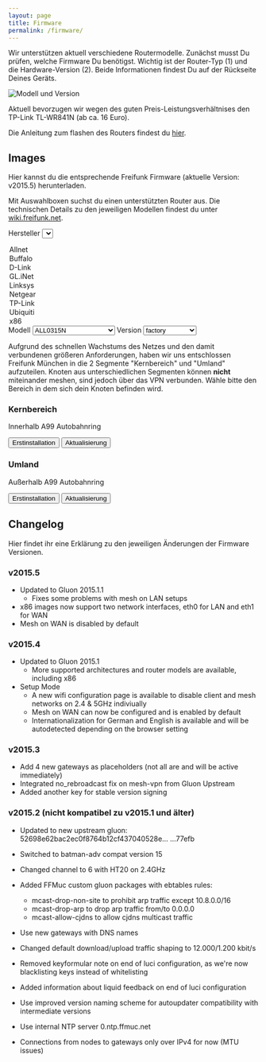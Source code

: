 ```yaml
---
layout: page
title: Firmware
permalink: /firmware/
---
```


Wir unterstützen aktuell verschiedene Routermodelle. Zunächst musst Du prüfen, welche Firmware Du benötigst. Wichtig ist der Router-Typ (1) und die Hardware-Version (2). Beide Informationen findest Du auf der Rückseite Deines Geräts.

![Modell und Version](/assets/router-flashen/guide-14.jpg)

Aktuell bevorzugen wir wegen des guten Preis-Leistungsverhältnises den TP-Link TL-WR841N (ab ca. 16 Euro).

Die Anleitung zum flashen des Routers findest du [hier][router-flashen].

## Images

Hier kannst du die entsprechende Freifunk Firmware (aktuelle Version: v2015.5) herunterladen.

Mit Auswahlboxen suchst du einen unterstützten Router aus. Die technischen Details zu den jeweiligen Modellen findest du unter [wiki.freifunk.net][hardware].

<label for="manu">Hersteller</label>
<select id="manu" onchange="giveSelection(this.value)">
  <option value="allnet">Allnet</option>
  <option value="buffalo">Buffalo</option>
  <option value="d-link">D-Link</option>
  <option value="gl-inet">GL.iNet</option>
  <option value="linksys">Linksys</option>
  <option value="netgear">Netgear</option>
  <option value="tp-link">TP-Link</option>
  <option value="ubiquiti">Ubiquiti</option>
  <option value="x86">x86</option>
</select>
<label for="model">Modell</label>
<select id="model" onchange="giveSelection2(this.value)">
  <option data-option="allnet" value="all0315n">ALL0315N</option>
  <option data-option="buffalo" value="wzr-hp-ag300h-wzr-600dhp">WZR HP AG300H</option>
  <option data-option="buffalo" value="wzr-hp-ag300h-wzr-600dhp">WZR 600DHP</option>
  <option data-option="buffalo" value="wzr-hp-g450h">WZR HP G450H</option>
  <option data-option="d-link" value="dir-615">DIR-615</option>
  <option data-option="d-link" value="dir-825">DIR-825</option>
  <option data-option="gl-inet" value="6408a">6408A</option>
  <option data-option="gl-inet" value="6416a">6416A</option>
  <option data-option="linksys" value="wrt160nl">WRT160NL</option>
  <option data-option="netgear" value="wndr3700">WNDR3700</option>
  <option data-option="netgear" value="wndr3700v2">WNDR3700v2</option>
  <option data-option="netgear" value="wndr3700v4">WNDR3700v4</option>
  <option data-option="netgear" value="wndr3800">WNDR3800</option>
  <option data-option="netgear" value="wndr4300">WNDR4300</option>
  <option data-option="netgear" value="wndrmacv2">WNDRMACv2</option>
  <option data-option="tp-link" value="cpe210">CPE210</option>
  <option data-option="tp-link" value="cpe220">CPE220</option>
  <option data-option="tp-link" value="cpe510">CPE510</option>
  <option data-option="tp-link" value="cpe520">CPE520</option>
  <option data-option="tp-link" value="tl-mr3020">TL-MR3020</option>
  <option data-option="tp-link" value="tl-mr3040">TL-MR3040</option>
  <option data-option="tp-link" value="tl-mr3220">TL-MR3220</option>
  <option data-option="tp-link" value="tl-mr3420">TL-MR3420</option>
  <option data-option="tp-link" value="tl-wa701n-nd">TL-WA701N/ND</option>
  <option data-option="tp-link" value="tl-wa750re">TL-WA750RE</option>
  <option data-option="tp-link" value="tl-wa801n-nd">TL-WA801N/ND</option>
  <option data-option="tp-link" value="tl-wa830re">TL-WA830RE</option>
  <option data-option="tp-link" value="tl-wa850re">TL-WA850RE</option>
  <option data-option="tp-link" value="tl-wa860re">TL-WA860RE</option>
  <option data-option="tp-link" value="tl-wa901nd">TL-WA901ND</option>
  <option data-option="tp-link" value="tl-wdr3500">TL-WDR3500</option>
  <option data-option="tp-link" value="tl-wdr3600">TL-WDR3600</option>
  <option data-option="tp-link" value="tl-wdr4300">TL-WDR4300</option>
  <option data-option="tp-link" value="tl-wr703n">TL-WR703N</option>
  <option data-option="tp-link" value="tl-wr710n">TL-WR710N</option>
  <option data-option="tp-link" value="tl-wr740n-nd">TL-WR740N/ND</option>
  <option data-option="tp-link" value="tl-wr741n-nd">TL-WR741N/ND</option>
  <option data-option="tp-link" value="tl-wr743n-nd">TL-WR743N/ND</option>
  <option data-option="tp-link" value="tl-wr841n-nd">TL-WR841N/ND</option>
  <option data-option="tp-link" value="tl-wr842n-nd">TL-WR842N/ND</option>
  <option data-option="tp-link" value="tl-wr941n-nd">TL-WR941N/ND</option>
  <option data-option="tp-link" value="tl-wr1043n-nd">TL-WR1043N/ND</option>
  <option data-option="tp-link" value="tl-wr2543n-nd">TL-WR2543N/ND</option>
  <option data-option="ubiquiti" value="bullet-m">Bullet M</option>
  <option data-option="ubiquiti" value="nanostation-m">Nanostation/Loco M</option>
  <option data-option="ubiquiti" value="nanostation-m-xw">Nanostation M XW</option>
  <option data-option="ubiquiti" value="loco-m-xw">Nanostation Loco M XW</option>
  <option data-option="ubiquiti" value="unifi">UniFi AP / Unifi AP-LR</option>
  <option data-option="ubiquiti" value="unifi-ap-pro">UniFi AP-Pro</option>
  <option data-option="ubiquiti" value="unifiap-outdoor">UniFi Outdoor</option>
  <option data-option="x86" value="vmi">Virtual Machine Images</option>
</select>
<label for="version">Version</label>
<select id="version">
  <option data-option="all0315n" value=".bin">factory</option>
  <option data-option="wzr-hp-ag300h-wzr-600dhp" value=".bin">factory</option>
  <option data-option="wzr-hp-g450h" value=".bin">factory</option>
  <option data-option="dir-615" value="-rev-c1.bin">rev C1</option>
  <option data-option="dir-825" value="-rev-b1.bin">rev B1</option>
  <option data-option="6408a" value="-v1.bin">v1</option>
  <option data-option="6416a" value="-v1.bin">v1</option>
  <option data-option="wrt160nl" value=".bin">factory</option>
  <option data-option="wndr3700" value=".bin">factory</option>
  <option data-option="wndr3700v2" value=".bin">factory</option>
  <option data-option="wndr3700v4" value=".bin">factory</option>
  <option data-option="wndr3800" value=".bin">factory</option>
  <option data-option="wndr4300" value=".bin">factory</option>
  <option data-option="wndrmacv2" value=".bin">factory</option>
  <option data-option="cpe210" value="-v1.0.bin">1.0</option>
  <option data-option="cpe220" value="-v1.0.bin">1.0</option>
  <option data-option="cpe510" value="-v1.0.bin">1.0</option>
  <option data-option="cpe520" value="-v1.0.bin">1.0</option>
  <option data-option="tl-mr3020" value="-v1.bin">1.x</option>
  <option data-option="tl-mr3040" value="-v1.bin">1.x</option>
  <option data-option="tl-mr3040" value="-v2.bin">2.x</option>
  <option data-option="tl-mr3220" value="-v1.bin">1.x</option>
  <option data-option="tl-mr3420" value="-v1.bin">1.x</option>
  <option data-option="tl-mr3420" value="-v2.bin">2.x</option>
  <option data-option="tl-wa701n-nd" value="-v1.bin">1.x</option>
  <option data-option="tl-wa750re" value="-v1.bin">1.x</option>
  <option data-option="tl-wa801n-nd" value="-v2.bin">2.x</option>
  <option data-option="tl-wa830re" value="-v1.bin">1.x</option>
  <option data-option="tl-wa850re" value="-v1.bin">1.x</option>
  <option data-option="tl-wa860re" value="-v1.bin">1.x</option>
  <option data-option="tl-wa901nd" value="-v2.bin">2.x</option>
  <option data-option="tl-wa901nd" value="-v3.bin">3.x</option>
  <option data-option="tl-wdr3500" value="-v1.bin">1.x</option>
  <option data-option="tl-wdr3600" value="-v1.bin">1.x</option>
  <option data-option="tl-wdr4300" value="-v1.bin">1.x</option>
  <option data-option="tl-wr703n" value="-v1.bin">1.x</option>
  <option data-option="tl-wr710n" value="-v1.bin">1.x</option>
  <option data-option="tl-wr740n-nd" value="-v1.bin">1.x</option>
  <option data-option="tl-wr740n-nd" value="-v3.bin">3.x</option>
  <option data-option="tl-wr740n-nd" value="-v4.bin">4.x</option>
  <option data-option="tl-wr741n-nd" value="-v1.bin">1.x</option>
  <option data-option="tl-wr741n-nd" value="-v2.bin">2.x</option>
  <option data-option="tl-wr741n-nd" value="-v4.bin">4.x</option>
  <option data-option="tl-wr743n-nd" value="-v1.bin">1.x</option>
  <option data-option="tl-wr743n-nd" value="-v2.bin">2.x</option>
  <option data-option="tl-wr841n-nd" value="-v3.bin">3.x</option>
  <option data-option="tl-wr841n-nd" value="-v5.bin">5.x</option>
  <option data-option="tl-wr841n-nd" value="-v7.bin">7.x</option>
  <option data-option="tl-wr841n-nd" value="-v8.bin">8.x</option>
  <option data-option="tl-wr841n-nd" value="-v9.bin">9.x</option>
  <option data-option="tl-wr842n-nd" value="-v1.bin">1.x</option>
  <option data-option="tl-wr842n-nd" value="-v2.bin">2.x</option>
  <option data-option="tl-wr941n-nd" value="-v2.bin">2.x</option>
  <option data-option="tl-wr941n-nd" value="-v3.bin">3.x</option>
  <option data-option="tl-wr941n-nd" value="-v4.bin">4.x</option>
  <option data-option="tl-wr941n-nd" value="-v5.bin">5.x</option>
  <option data-option="tl-wr1043n-nd" value="-v1.bin">1.x</option>
  <option data-option="tl-wr1043n-nd" value="-v2.bin">2.x</option>
  <option data-option="tl-wr2543n-nd" value="-v1.bin">1.x</option>
  <option data-option="bullet-m" value=".bin">factory</option>
  <option data-option="nanostation-m" value=".bin">factory</option>
  <option data-option="nanostation-m-xw" value=".bin">factory</option>
  <option data-option="loco-m-xw" value=".bin">factory</option>
  <option data-option="unifi" value=".bin">factory</option>
  <option data-option="unifi-ap-pro" value=".bin">factory</option>
  <option data-option="unifiap-outdoor" value=".bin">factory</option>
  <option data-option="vmi" value="kvm.img.gz">kvm</option>
  <option data-option="vmi" value="generic.img.gz">Generic</option>
  <option data-option="vmi" value="virtualbox.vdi">Virtualbox VDI</option>
  <option data-option="vmi" value="vmware.vmdk">VMware vmdk</option>
</select>

Aufgrund des schnellen Wachstums des Netzes und den damit verbundenen größeren Anforderungen, haben wir uns entschlossen Freifunk München in die 2 Segmente "Kernbereich" und "Umland" aufzuteilen. Knoten aus unterschiedlichen Segmenten können **nicht** miteinander meshen, sind jedoch über das VPN verbunden. Wähle bitte den Bereich in dem sich dein Knoten befinden wird.

### Kernbereich

Innerhalb A99 Autobahnring

<button type="button" class="btn btn-default" onclick="getImage('ffmuc','factory','http://firmware.ffmuc.net/stable/','v2015.5');">Erstinstallation</button>
<button type="button" class="btn btn-primary" onclick="getImage('ffmuc','sysupgrade','http://firmware.ffmuc.net/stable/','v2015.5');">Aktualisierung</button>

### Umland

Außerhalb A99 Autobahnring

<button type="button" class="btn btn-default" onclick="getImage('ffmuc-umland','factory','http://firmware.ffmuc.net/umland/stable/','v2015.6-umland');">Erstinstallation</button>
<button type="button" class="btn btn-primary" onclick="getImage('ffmuc-umland','sysupgrade','http://firmware.ffmuc.net/umland/stable/','v2015.6-umland');">Aktualisierung</button>

## Changelog

Hier findet ihr eine Erklärung zu den jeweiligen Änderungen der Firmware Versionen.

### v2015.5
 - Updated to Gluon 2015.1.1
   - Fixes some problems with mesh on LAN setups
 - x86 images now support two network interfaces, eth0 for LAN and eth1 for WAN
 - Mesh on WAN is disabled by default

### v2015.4
 - Updated to Gluon 2015.1
   - More supported architectures and router models are available, including x86
 - Setup Mode
   - A new wifi configuration page is available to disable client and mesh
     networks on 2.4 & 5GHz indiviually
   - Mesh on WAN can now be configured and is enabled by default
   - Internationalization for German and English is available and will
     be autodetected depending on the browser setting

### v2015.3

- Add 4 new gateways as placeholders (not all are and will be active immediately)
- Integrated no_rebroadcast fix on mesh-vpn from Gluon Upstream
- Added another key for stable version signing

### v2015.2 (nicht kompatibel zu v2015.1 und älter)

 - Updated to new upstream gluon: 52698e62bac2ec0f8764b12cf437040528e…
…77efb

 - Switched to batman-adv compat version 15
 - Changed channel to 6 with HT20 on 2.4GHz
 - Added FFMuc custom gluon packages with ebtables rules:
   - mcast-drop-non-site to prohibit arp traffic except 10.8.0.0/16
   - mcast-drop-arp to drop arp traffic from/to 0.0.0.0
   - mcast-allow-cjdns to allow cjdns multicast traffic
 - Use new gateways with DNS names
 - Changed default download/upload traffic shaping to 12.000/1.200 kbit/s
 - Removed keyformular note on end of luci configuration, as we're now
   blacklisting keys instead of whitelisting
 - Added information about liquid feedback on end of luci configuration
 - Use improved version naming scheme for autoupdater compatibility with
   intermediate versions
 - Use internal NTP server 0.ntp.ffmuc.net
 - Connections from nodes to gateways only over IPv4 for now (MTU issues)

[hardware]: http://wiki.freifunk.net/Kategorie:Hardware
[router-flashen]: /router-flashen/
